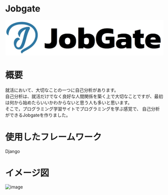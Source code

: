 # Jobgate
![](https://github.com/kimuson13/job-gate/blob/develop-nakashi94/develop-nakashi94/portfolio/images/JobGate_logo_name.jpg)
# 概要
就活において、大切なことの一つに自己分析があります。  
自己分析は、就活だけでなく良好な人間関係を築く上で大切なことですが、最初は何から始めたらいいかわからないと思う人も多いと思います。  
そこで，プログラミング学習サイトでプログラミングを学ぶ感覚で、 自己分析ができるJobgateを作りました。
# 使用したフレームワーク
Django
# イメージ図
![image](https://user-images.githubusercontent.com/38969025/131205457-c5f54ba7-67d7-4a8b-8bec-fee2f08a2f29.png)

